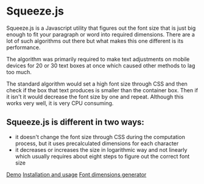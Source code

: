 # Squeeze.js

Squeeze.js is a Javascript utility that figures out the font size that is just big enough to fit your paragraph or word into required dimensions. There are a lot of such algorithms out there but what makes this one different is its performance.

The algorithm was primarily required to make text adjustments on mobile devices for 20 or 30 text boxes at once which caused other methods to lag too much.

The standard algorithm would set a high font size through CSS and then check if the box that text produces is smaller than the container box. Then if it isn't it would decrease the font size by one and repeat. Although this works very well, it is very CPU consuming.

## Squeeze.js is different in two ways:

 - it doesn't change the font size through CSS during the computation process, but it uses precalculated dimensions for each character
 - it decreases or increases the size in logarithmic way and not linearly which usually requires about eight steps to figure out the correct font size

[Demo](http://squeeze.s-media.si/test_it_out.html)
[Installation and usage](http://squeeze.s-media.si/how_to_use.html)
[Font dimensions generator](http://squeeze.s-media.si/font_dimensions_generator.html)
